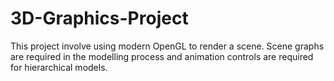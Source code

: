 # 3D-Graphics-Project
This project involve using modern OpenGL to render a scene. Scene graphs are required in the modelling process and animation controls are required for hierarchical models.
